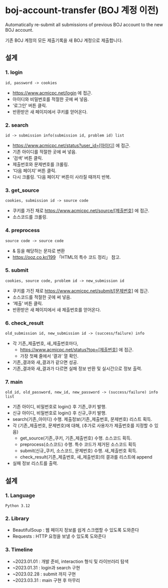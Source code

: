 # boj-account-transfer (BOJ 계정 이전)
Automatically re-submit all submissions of previous BOJ account to the new BOJ account.

기존 BOJ 계정의 모든 제출기록을 새 BOJ 계정으로 제출합니다.

## 설계
### 1. login
`id, password -> cookies`
+ https://www.acmicpc.net/login 에 접근.
+ 아이디와 비밀번호를 적절한 곳에 써 넣음.
+ ‘로그인’ 버튼 클릭.
+ 반환받은 새 페이지에서 쿠키를 얻어온다.

### 2. search
`id -> submission info(submission id, problem id) list`
+ https://www.acmicpc.net/status?user_id=[아이디] 에 접근.
+ 기존 아이디를 적절한 곳에 써 넣음.
+ ‘검색’ 버튼 클릭.
+ 제출번호와 문제번호를 크롤링.
+ ‘다음 페이지’ 버튼 클릭.
+ 다시 크롤링. ‘다음 페이지’ 버튼이 사라질 때까지 반복.
  
### 3. get_source
`cookies, submission id -> source code`
+ 쿠키를 가진 채로 https://www.acmicpc.net/source/[제출번호] 에 접근.
+ 소스코드를 크롤링.

### 4. preprocess
`source code -> source code`
+ &amp; 등을 해당하는 문자로 변환
+ https://ooz.co.kr/199 「HTML의 특수 코드 정리」 참고.

### 5. submit
`cookies, source code, problem id -> new_submission id`
+ 쿠키를 가진 채로 https://www.acmicpc.net/submit/[문제번호] 에 접근.
+ 소스코드를 적절한 곳에 써 넣음.
+ ‘제출’ 버튼 클릭.
+ 반환받은 새 페이지에서 새 제출번호를 얻어온다.

### 6. check_result
`old_submission id, new_submission id -> (success/failure) info`
+ 각 기존_제출번호, 새_제출번호마다,
  + https://www.acmicpc.net/status?top=[제출번호] 에 접근.
  + 가장 첫째 줄에서 ‘결과’ 열 확인.
+ 기존_결과와 새_결과가 같으면 성공.
+ 기존_결과와 새_결과가 다르면 실패 정보 반환 및 실시간으로 정보 출력.

### 7. main
`old_id, old_password, new_id, new_password -> (success/failure) info list`
+ 기존 아이디, 비밀번호로 login() 후 기존_쿠키 발행.
+ 신규 아이디, 비밀번호로 login() 후 신규_쿠키 발행.
+ search(기존_아이디) 수행. 제출정보(기존_제출번호, 문제번호) 리스트 획득.
+ 각 (기존_제출번호, 문제번호)에 대해, (추가로 사용자가 제출번호를 지정할 수 있음)
  + get_source(기존_쿠키, 기존_제출번호) 수행. 소스코드 획득.
  + preprocess(소스코드) 수행. 특수 코드가 제거된 소스코드 획득
  + submit(신규_쿠키, 소스코드, 문제번호) 수행. 새_제출번호 획득.
  + check_result(기존_제출번호, 새_제출번호)의 결과를 리스트에 append
+ 실패 정보 리스트를 출력.

## 설계
### 1. Language
`Python 3.12`

### 2. Library
+ BeautifulSoup : 웹 페이지 정보를 쉽게 스크랩할 수 있도록 도와준다
+ Requests : HTTP 요청을 보낼 수 있도록 도와준다

### 3. Timeline
+ ~2023.01.01 : 개발 준비, interaction 형식 및 라이브러리 탐색
+ ~2023.01.31 : login과 search 구현
+ ~2023.02.28 : submit 까지 구현
+ ~2023.03.31 : main 구현 후 마무리